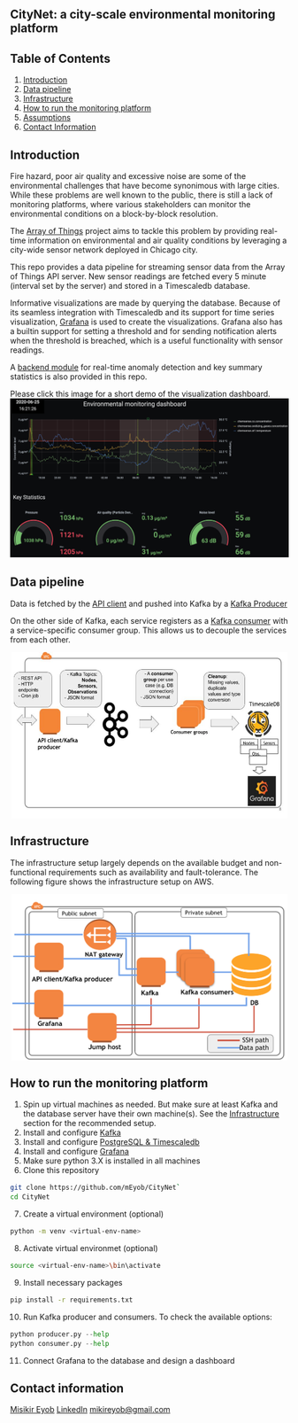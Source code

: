 ## CityNet: a city-scale environmental monitoring platform

## Table of Contents
1. [Introduction](README.md#introduction)
1. [Data pipeline](README.md#data-pipeline)
1. [Infrastructure](README.md#infrastructure)
1. [How to run the monitoring platform](README.md#how-to-run-the-monitoring-platform)
1. [Assumptions](README.md#assumptions)
1. [Contact Information](README.md#contact-information)


## Introduction
Fire hazard, poor air quality and excessive noise are some of the environmental challenges that have 
become synonimous with large cities. While these problems are well known to the public, there is still a lack of monitoring platforms, where various stakeholders can monitor the environmental conditions on a block-by-block resolution.

The [Array of Things](https://arrayofthings.github.io/) project aims to tackle this problem by providing real-time information on environmental and air quality conditions by leveraging a city-wide sensor network deployed in Chicago city.

This repo provides a data pipeline for streaming sensor data from the Array of Things API server. New sensor readings are fetched every 5 minute (interval set by the server) and stored in a Timescaledb database. 

Informative visualizations are made by querying the database. Because of its seamless integration with Timescaledb and its support for time series visualization, [Grafana](https://grafana.com/) is used to create the visualizations. Grafana also has a builtin support for setting a threshold and for sending notification alerts when the threshold is breached, which is a useful functionality with sensor readings.  

A [backend module](citynet/monitor.py) for real-time anomaly detection and key summary statistics is also provided in this repo.

Please click this image for a short demo of the visualization dashboard.
[![Demo](img/demo-screenshot.png)](https://youtu.be/fZgwQc67qnk "Demo")

## Data pipeline 

Data is fetched by the [API client](citynet/api_client.py) and pushed into Kafka by a [Kafka Producer](citynet/producer.py)

On the other side of Kafka, each service registers as a [Kafka consumer](citynet/consumer.py) with a service-specific consumer group. This allows us to decouple the services from each other. 

<center><img src="img/pipeline-architecture.jpg" align="middle" style="width: 500px; height: 300px" /></center>

## Infrastructure

The infrastructure setup largely depends on the available budget and non-functional requirements such as availability and fault-tolerance. The following figure shows the infrastructure setup on AWS. 

<center><img src="img/infrastructure.png" align="middle" style="width: 500px; height: 300px" /></center>

## How to run the monitoring platform

1. Spin up virtual machines as needed. But make sure at least Kafka and the database server have their own machine(s). See the [Infrastructure](README.md#infrastructure) section for the recommended setup.
2. Install and configure [Kafka](https://kafka.apache.org/)
3. Install and configure [PostgreSQL & Timescaledb](https://docs.timescale.com/latest/getting-started/installation)
4. Install and configure [Grafana](https://grafana.com/)
5. Make sure python 3.X is installed in all machines
6. Clone this repository

```bash
git clone https://github.com/mEyob/CityNet`
cd CityNet
```
7. Create a virtual environment (optional)

```bash
python -m venv <virtual-env-name>
```
8. Activate virtual environmet (optional)

```bash
source <virtual-env-name>\bin\activate
```
9. Install necessary packages 

```bash
pip install -r requirements.txt
```

10. Run Kafka producer and consumers. To check the available options:

```python
python producer.py --help
python consumer.py --help
```
11. Connect Grafana to the database and design a dashboard

## Contact information
[Misikir Eyob](https://meyob.github.io)
[LinkedIn](https://www.linkedin.com/in/misikir-eyob/)
mikireyob@gmail.com
